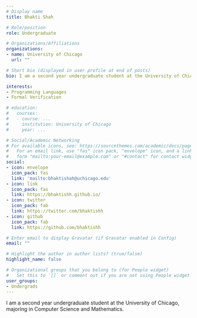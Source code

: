 ```yaml
---
# Display name
title: Bhakti Shah

# Role/position
role: Undergraduate

# Organizations/Affiliations
organizations:
- name: University of Chicago
  url: ""

# Short bio (displayed in user profile at end of posts)
bio: I am a second year undergraduate student at the University of Chicago, majoring in Computer Science and Mathematics.

interests:
- Programming Languages
- Formal Verification

# education:
#   courses:
#   - course: ...
#     institution: University of Chicago
#     year: ...

# Social/Academic Networking
# For available icons, see: https://sourcethemes.com/academic/docs/page-builder/#icons
#   For an email link, use "fas" icon pack, "envelope" icon, and a link in the
#   form "mailto:your-email@example.com" or "#contact" for contact widget.
social:
- icon: envelope
  icon_pack: fas
  link: 'mailto:bhaktishah@uchicago.edu'
- icon: link
  icon_pack: fas
  link: https://bhaktishh.github.io/
- icon: twitter
  icon_pack: fab
  link: https://twitter.com/bhaktishh
- icon: github
  icon_pack: fab
  link: https://github.com/bhaktishh

# Enter email to display Gravatar (if Gravatar enabled in Config)
email: ""

# Highlight the author in author lists? (true/false)
highlight_name: false

# Organizational groups that you belong to (for People widget)
#   Set this to `[]` or comment out if you are not using People widget.
user_groups:
- Undergrads
---
```


I am a second year undergraduate student at the University of Chicago, majoring in Computer Science and Mathematics.
